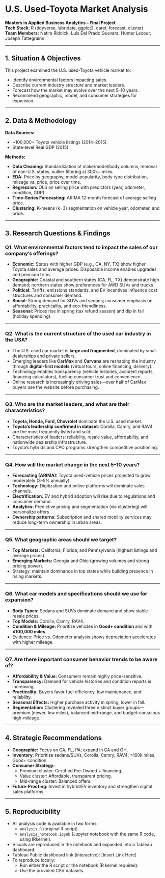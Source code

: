 # U.S. Used-Toyota Market Analysis  
**Masters in Applied Business Analytics – Final Project**  
**Tech Stack:** R (tidyverse, lubridate, ggplot2, caret, forecast, cluster)  
**Team Members:** Natira Riddick, Luis Del Prado Guevara, Hunter Lecour, Joseph Tattegrainn  

---

## 1. Situation & Objectives
This project examined the U.S. used-Toyota vehicle market to:  
- Identify environmental factors impacting sales.  
- Describe current industry structure and market leaders.  
- Forecast how the market may evolve over the next 5–10 years.  
- Recommend geographic, model, and consumer strategies for expansion.  

---

## 2. Data & Methodology
**Data Sources:**  
- ~100,000+ Toyota vehicle listings (2014–2015).  
- State-level Real GDP (2015).  

**Methods:**  
- **Data Cleaning:** Standardization of make/model/body columns, removal of non-U.S. states, outlier filtering at 300k+ miles.  
- **EDA:** Price by geography, model popularity, body type distribution, mileage vs. price, price over time.  
- **Regression:** OLS on selling price with predictors (year, odometer, condition, GDP).  
- **Time-Series Forecasting:** ARIMA 12-month forecast of average selling price.  
- **Clustering:** K-means (k=3) segmentation on vehicle year, odometer, and price.  

---

## 3. Research Questions & Findings  

### Q1. What environmental factors tend to impact the sales of our company’s offerings?  
- **Economic:** States with higher GDP (e.g., CA, NY, TX) show higher Toyota sales and average prices. Disposable income enables upgrades and premium trims.  
- **Geographic:** Coastal and southern states (CA, FL, TX) demonstrate high demand; northern states show preferences for AWD SUVs and trucks.  
- **Political:** Tariffs, emissions standards, and EV incentives influence cost structures and consumer demand.  
- **Social:** Strong demand for SUVs and sedans; consumer emphasis on affordability, practicality, and eco-friendliness.  
- **Seasonal:** Prices rise in spring (tax refund season) and dip in fall (holiday spending).  

---

### Q2. What is the current structure of the used car industry in the USA?  
- The U.S. used car market is **large and fragmented**, dominated by small dealerships and private sellers.  
- Emerging leaders like **CarMax** and **Carvana** are reshaping the industry through **digital-first models** (virtual tours, online financing, delivery).  
- Technology enables transparency (vehicle histories, accident reports, financing calculators), fueling consumer trust and convenience.  
- Online research is increasingly driving sales—over half of CarMax buyers use the website before purchasing.  

---

### Q3. Who are the market leaders, and what are their characteristics?  
- **Toyota, Honda, Ford, Chevrolet** dominate the U.S. used market.  
- **Toyota’s leadership confirmed in dataset**: Corolla, Camry, and RAV4 are the most frequently listed and sold.  
- Characteristics of leaders: reliability, resale value, affordability, and nationwide dealership infrastructure.  
- Toyota’s hybrids and CPO programs strengthen competitive positioning.  

---

### Q4. How will the market change in the next 5–10 years?  
- **Forecasting (ARIMA):** Toyota used-vehicle prices projected to grow moderately (3–5% annually).  
- **Technology:** Digitization and online platforms will dominate sales channels.  
- **Electrification:** EV and hybrid adoption will rise due to regulations and consumer demand.  
- **Analytics:** Predictive pricing and segmentation (via clustering) will personalize offers.  
- **Ownership patterns:** Subscription and shared mobility services may reduce long-term ownership in urban areas.  

---

### Q5. What geographic areas should we target?  
- **Top Markets:** California, Florida, and Pennsylvania (highest listings and average prices).  
- **Emerging Markets:** Georgia and Ohio (growing volumes and strong pricing power).  
- Strategy: maintain dominance in top states while building presence in rising markets.  

---

### Q6. What car models and specifications should we use for expansion?  
- **Body Types:** Sedans and SUVs dominate demand and show stable resale prices.  
- **Top Models:** Corolla, Camry, RAV4.  
- **Condition & Mileage:** Prioritize vehicles in **Good+ condition** and with **≤100,000 miles**.  
- Evidence: Price vs. Odometer analysis shows depreciation accelerates with higher mileage.  

---

### Q7. Are there important consumer behavior trends to be aware of?  
- **Affordability & Value:** Consumers remain highly price-sensitive.  
- **Transparency:** Demand for vehicle histories and condition reports is increasing.  
- **Practicality:** Buyers favor fuel efficiency, low maintenance, and reliability.  
- **Seasonal Effects:** Higher purchase activity in spring, lower in fall.  
- **Segmentation:** Clustering revealed three distinct buyer groups—premium (newer, low miles), balanced mid-range, and budget-conscious high-mileage.  

---

## 4. Strategic Recommendations
- **Geographic:** Focus on CA, FL, PA; expand in GA and OH.  
- **Inventory:** Prioritize sedans/SUVs, Corolla, Camry, RAV4; ≤100k miles; Good+ condition.  
- **Consumer Strategy:**  
  - Premium cluster: Certified Pre-Owned + financing.  
  - Value cluster: Affordable, transparent pricing.  
  - Mid-range cluster: Balanced offers.  
- **Future-Proofing:** Invest in hybrid/EV inventory and strengthen digital sales platforms.  

---

## 5. Reproducibility
- All analysis code is available in two forms:  
  - `analysis.R` (original R script)  
  - `analysis_notebook.ipynb` (Jupyter notebook with the same R code, using IRkernel).  
- Visuals are reproduced in the notebook and expanded into a Tableau dashboard.  
- Tableau Public dashboard link (interactive): [Insert Link Here]  
- To reproduce locally:  
  - Run either the R script or the notebook (R kernel required).  
  - Use the provided CSV datasets. 
